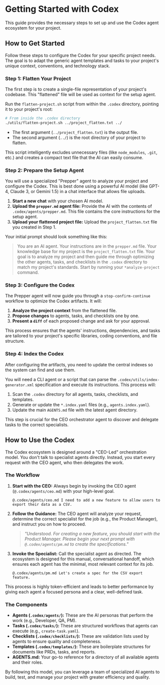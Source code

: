 # Getting Started with Codex

This guide provides the necessary steps to set up and use the Codex agent ecosystem for your project.

## How to Get Started

Follow these steps to configure the Codex for your specific project needs. The goal is to adapt the generic agent templates and tasks to your project's unique context, conventions, and technology stack.

### Step 1: Flatten Your Project

The first step is to create a single-file representation of your project's codebase. This "flattened" file will be used as context for the setup agent.

Run the `flatten-project.sh` script from within the `.codex` directory, pointing it to your project's root:

```bash
# From inside the .codex directory
./utils/flatten-project.sh ../project_flatten.txt ../
```

- The first argument (`../project_flatten.txt`) is the output file.
- The second argument (`../`) is the root directory of your project to flatten.

This script intelligently excludes unnecessary files (like `node_modules`, `.git`, etc.) and creates a compact text file that the AI can easily consume.

### Step 2: Prepare the Setup Agent

You will use a specialized "Prepper" agent to analyze your project and configure the Codex. This is best done using a powerful AI model (like GPT-4, Claude 3, or Gemini 1.5) in a chat interface that allows file uploads.

1.  **Start a new chat** with your chosen AI model.
2.  **Upload the `prepper.md` agent file:** Provide the AI with the contents of `.codex/agents/prepper.md`. This file contains the core instructions for the setup agent.
3.  **Upload your flattened project file:** Upload the `project_flatten.txt` file you created in Step 1.

Your initial prompt should look something like this:

> You are an AI agent. Your instructions are in the `prepper.md` file. Your knowledge base for my project is the `project_flatten.txt` file. Your goal is to analyze my project and then guide me through optimizing the other agents, tasks, and checklists in the `.codex` directory to match my project's standards. Start by running your `*analyze-project` command.

### Step 3: Configure the Codex

The Prepper agent will now guide you through a `stop-confirm-continue` workflow to optimize the Codex artifacts. It will:

1.  **Analyze the project context** from the flattened file.
2.  **Propose changes** to agents, tasks, and checklists one by one.
3.  **Present a `diff`** of each proposed change and ask for your approval.

This process ensures that the agents' instructions, dependencies, and tasks are tailored to your project's specific libraries, coding conventions, and file structure.

### Step 4: Index the Codex

After configuring the artifacts, you need to update the central indexes so the system can find and use them.

You will need a CLI agent or a script that can parse the `.codex/utils/index-generator.xml` specification and execute its instructions. This process will:

1.  Scan the `.codex` directory for all agents, tasks, checklists, and templates.
2.  Generate or update the `*.index.yaml` files (e.g., `agents.index.yaml`).
3.  Update the main `AGENTS.md` file with the latest agent directory.

This step is crucial for the CEO orchestrator agent to discover and delegate tasks to the correct specialists.

## How to Use the Codex

The Codex ecosystem is designed around a "CEO-Led" orchestration model. You don't talk to specialist agents directly. Instead, you start every request with the CEO agent, who then delegates the work.

### The Workflow

1.  **Start with the CEO:** Always begin by invoking the CEO agent (`@.codex/agents/ceo.md`) with your high-level goal.

    ```
    @.codex/agents/ceo.md I need to add a new feature to allow users to export their data as a CSV.
    ```

2.  **Follow the Guidance:** The CEO agent will analyze your request, determine the correct specialist for the job (e.g., the Product Manager), and instruct you on how to proceed.

    > *"Understood. For creating a new feature, you should start with the Product Manager. Please begin your next prompt with `@.codex/agents/pm.md` to create the specifications."*

3.  **Invoke the Specialist:** Call the specialist agent as directed. The ecosystem is designed for this manual, conversational handoff, which ensures each agent has the minimal, most relevant context for its job.

    ```
    @.codex/agents/pm.md Let's create a spec for the CSV export feature.
    ```

This process is highly token-efficient and leads to better performance by giving each agent a focused persona and a clear, well-defined task.

### The Components

-   **Agents (`.codex/agents/`):** These are the AI personas that perform the work (e.g., Developer, QA, PM).
-   **Tasks (`.codex/tasks/`):** These are structured workflows that agents can execute (e.g., `create-task.yaml`).
-   **Checklists (`.codex/checklists/`):** These are validation lists used by agents to ensure quality and completeness.
-   **Templates (`.codex/templates/`):** These are boilerplate structures for documents like PRDs, tasks, and reports.
-   **AGENTS.md:** Your go-to reference for a directory of all available agents and their roles.

By following this model, you can leverage a team of specialized AI agents to build, test, and manage your project with greater efficiency and quality.
